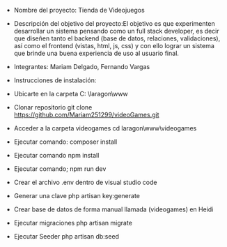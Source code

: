 - Nombre del proyecto: Tienda de Videojuegos 
- Descripción del objetivo del proyecto:El objetivo es que experimenten desarrollar un sistema pensando como un full stack developer, es decir que diseñen tanto el backend (base de datos, relaciones, validaciones), así como el frontend (vistas, html, js, css) y con ello lograr un sistema que brinde una buena experiencia de uso al usuario final.
- Integrantes: Mariam Delgado, Fernando Vargas

- Instrucciones de instalación:

- Ubicarte en la carpeta 
C: \laragon\www

- Clonar repositorio
git clone https://github.com/Mariam251299/videoGames.git

- Acceder a la carpeta videogames
cd laragon\www\videogames

- Ejecutar comando:
composer install

- Ejecutar comando
npm install

- Ejecutar comando;
npm run dev

- Crear el archivo .env dentro de visual studio code

- Generar una clave 
php artisan key:generate 

- Crear base de datos de forma manual llamada (videogames) en Heidi

 - Ejecutar migraciones
php artisan migrate 

- Ejecutar Seeder
php artisan db:seed
